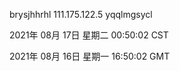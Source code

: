 brysjhhrhl 111.175.122.5 yqqlmgsycl

2021年 08月 17日 星期二 00:50:02 CST

2021年 08月 16日 星期一 16:50:02 GMT
